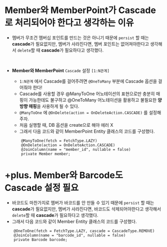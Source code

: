 # Member와 MemberPoint가 Cascade로 처리되어야 한다고 생각하는 이유


- 멤버가 무조건 멤버십 포인트를 만드는 것은 아니기 때문에 `persist` 할 때는 **cascade**가 필요없지만, 멤버가 사라진다면, 멤버 포인트는 없어져야한다고 생각해서 `delete`할 때 **cascade**가 필요하다고 생각했다.  
<br>

- **Member와 MemberPoint** `Cascade` 설정 `[1:N관계]`

    - `1:N관계` 에서 Cascade를 걸어주려면 `@OneToMany` 부분에 Cascade 옵션을 걸어줘야 한다!
    - Cascade를 사용할 경우 @ManyToOne 어노테이션의 표현으로만 충분히 매핑이 가능한데도 불구하고 @OneToMany 어노테이션을 활용하고 불필요한 **양방향 매핑**을 사용하게 될 수 있다.
    - `@ManyToOne` 에 `@OnDelete(action = OnDeleteAction.CASCADE)` 를 설정해주자.
    - 처음 실행할 때, DB 옵션을 create으로 해야 에러 X
    - 그래서 다음 코드와 같이 MemberPoint Entity 클래스의 코드를 구성했다.

    ```
        @ManyToOne(fetch = FetchType.LAZY)
        @OnDelete(action = OnDeleteAction.CASCADE)
        @JoinColumn(name = "member_id", nullable = false)
        private Member member;
    ```
  
# +plus. Member와 Barcode도 Cascade 설정 필요

- 바코드도 마찬가지로 멤버가 바코드를 안 만들 수 있기 때문에 `persist` 할 때는 **cascade**가 필요없지만, 멤버가 사라진다면, 바코드도 삭제되어야한다고 생각해서 `delete`할 때 **cascade**가 필요하다고 생각했다. 
- 그래서 다음 코드와 같이 Member Entity 클래스의 코드를 구성했다.

```
    @OneToOne(fetch = FetchType.LAZY, cascade = CascadeType.REMOVE)
    @JoinColumn(name = "barcode_id", nullable = false)
    private Barcode barcode;
```